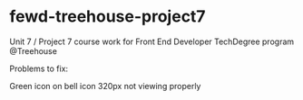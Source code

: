 # fewd-treehouse-project7
Unit 7 / Project 7 course work for Front End Developer TechDegree program @Treehouse

Problems to fix:

Green icon on bell icon
320px not viewing properly
